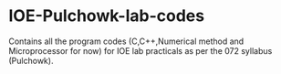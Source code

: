 # IOE-Pulchowk-lab-codes
Contains all the program codes (C,C++,Numerical method and Microprocessor for now) for IOE lab practicals as per the 072 syllabus (Pulchowk). 
